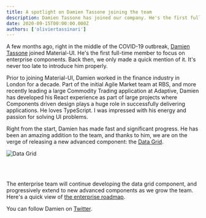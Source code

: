 ```yaml
---
title: A spotlight on Damien Tassone joining the team
description: Damien Tassone has joined our company. He's the first full-time member to focus on the enterprise components of Material-UI.
date: 2020-09-15T00:00:00.000Z
authors: ['oliviertassinari']
---
```


A few months ago, right in the middle of the COVID-19 outbreak, [Damien Tassone](https://twitter.com/madKakoO) joined Material-UI. He's the first full-time member to focus on enterprise components. Back then, we only made a quick mention of it. It's never too late to introduce him properly.

Prior to joining Material-UI, Damien worked in the finance industry in London for a decade. Part of the initial Agile Market team at RBS, and more recently leading a large Commodity Trading application at Adaptive, Damien has developed his React experience as part of large projects where Components driven design plays a huge role in successfully delivering applications. He loves TypeScript.
I was impressed with his energy and passion for solving UI problems.

Right from the start, Damien has made fast and significant progress. He has been an amazing addition to the team, and thanks to him, we are on the verge of releasing a new advanced component: the [Data Grid](https://material-ui.com/components/data-grid).

<img src="/static/blog/spotlight-damien-tassone/data-grid.png" style="margin-bottom: 3rem;" alt="Data Grid" />

The enterprise team will continue developing the data grid component, and progressively extend to new advanced components as we grow the team. Here's a quick view of [the enterprise roadmap](https://github.com/mui-org/material-ui-x/projects/1).

You can follow Damien on [Twitter](https://twitter.com/madKakoO).
